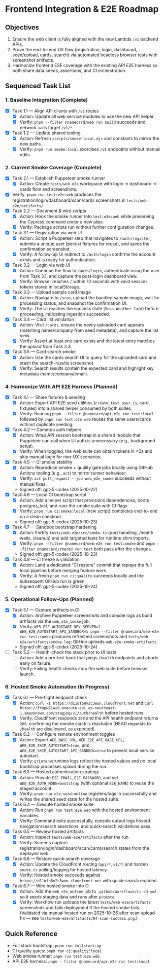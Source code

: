 # Frontend Integration & E2E Roadmap

## Objectives
1. Ensure the web client is fully aligned with the new Lambda `/v1` backend APIs.
2. Prove the end-to-end UX flow (registration, login, dashboard, scan/upload, cards, search) via automated headless browser tests with screenshot artifacts.
3. Harmonize frontend E2E coverage with the existing API E2E harness so both share data seeds, assertions, and CI orchestration.

## Sequenced Task List

### 1. Baseline Integration (Complete)
- [x] Task 1.1 — Align API clients with `/v1` routes
  - [x] Action: Update all web service modules to use the new API helper.
  - [x] Verify: `pnpm --filter @namecard/web run build` succeeds and network calls target `/v1/*`.
- [x] Task 1.2 — Update shared tooling
  - [x] Action: Refresh `scripts/smoke-local.mjs` and constants to mirror the new paths.
  - [x] Verify: `pnpm run smoke:local` exercises `/v1` endpoints without manual edits.

### 2. Current Smoke Coverage (Complete)
- [x] Task 2.1 — Establish Puppeteer smoke runner
  - [x] Action: Create `tests/web-e2e` workspace with login → dashboard → cards flow and screenshots.
- [x] Verify: `pnpm run test:e2e:web` produces the registration/login/dashboard/scan/cards screenshots in `tests/web-e2e/artifacts/`.
- [x] Task 2.2 — Document & wire scripts
  - [x] Action: Hook the smoke runner into `test:e2e:web` while preserving the Cypress command under a new alias.
  - [x] Verify: Package scripts run without further configuration changes.

- [x] Task 3.1 — Registration via web UI
  - [x] Action: Script a Puppeteer step that navigates to `/auth/register`, submits a unique user (persist fixtures for reuse), and saves the confirmation screenshot.
  - [x] Verify: A follow-up UI redirect to `/auth/login` confirms the account exists and is ready for authentication.
- [x] Task 3.2 — Login via web UI
  - [x] Action: Continue the flow to `/auth/login`, authenticate using the user from Task 3.1, and capture the post-login dashboard view.
  - [x] Verify: Browser reaches `/` within 10 seconds with valid session tokens stored in localStorage.
- [x] Task 3.3 — Upload sample card image
  - [x] Action: Navigate to `/scan`, upload the bundled sample image, wait for processing status, and snapshot the confirmation UI.
  - [x] Verify: The UI reaches the success state (`Scan Another Card`) before proceeding, indicating ingestion succeeded.
- [x] Task 3.4 — Card list validation
  - [x] Action: Visit `/cards`, ensure the newly uploaded card appears (matching name/company from seed metadata), and capture the list view.
  - [x] Verify: Assert at least one card exists and the latest entry matches the upload from Task 3.3.
- [x] Task 3.5 — Card search smoke
  - [x] Action: Use the cards search UI to query for the uploaded card and stash the search-results screenshot.
  - [x] Verify: Search results contain the expected card and highlight key metadata (name/company/email).

### 4. Harmonize With API E2E Harness (Planned)
- [x] Task 4.1 — Share fixtures & seeding
  - [x] Action: Export API E2E seed utilities (`create_test_user.js`, card fixtures) into a shared helper consumed by both suites.
  - [x] Verify: Running `pnpm --filter @namecard/api-e2e run test:local` followed by `pnpm run test:e2e:web` reuses the same users/cards without duplicate seeding.
- [x] Task 4.2 — Common auth helpers
  - [x] Action: Wrap API session bootstrap in a shared module that Puppeteer can call when UI auth is unnecessary (e.g., background setup).
  - [x] Verify: When toggled, the web suite can obtain tokens in <2s and skip manual login for non-UX scenarios.
- [x] Task 4.5 — CI smoke stability
  - [x] Action: Reproduce smoke + quality gate jobs locally using GitHub Actions tooling (e.g., `act`) to mirror runner behaviour.
  - [x] Verify: `act pull_request --job web_e2e_smoke` succeeds without manual fixes.
  - Signed off: gpt-5-codex (2025-10-22)
- [x] Task 4.6 — Local CI bootstrap script
  - [x] Action: Add a helper script that provisions dependencies, boots postgres_test, and runs the smoke suite with CI flags.
  - [x] Verify: `pnpm run ci:smoke:local` (new script) completes end-to-end on a clean checkout.
  - Signed off: gpt-5-codex (2025-10-23)
- [x] Task 4.7 — Sandbox bootstrap hardening
  - [x] Action: Fortify `tests/web-e2e/src/smoke.ts` (port handling, /health waits, cleanup) and add targeted tests for runtime shim imports.
  - [x] Verify: `pnpm --filter @namecard/web-e2e run test:smoke` and `pnpm --filter @namecard/shared run test` both pass after the changes.
  - Signed off: gpt-5-codex (2025-10-23)
- [x] Task 4.8 — CI freeze & validation
  - [x] Action: Land a dedicated “CI restore” commit that replays the full local pipeline before merging feature work.
  - [x] Verify: A fresh `pnpm run ci:quality` succeeds locally and the subsequent GitHub run is green.
  - Signed off: gpt-5-codex (2025-10-24)

### 5. Operational Follow-Ups (Planned)
- [x] Task 5.1 — Capture artifacts in CI
  - [x] Action: Archive Puppeteer screenshots and console logs as build artifacts via the `web_e2e_smoke` job.
  - [x] Verify: `WEB_E2E_AUTOSTART_DEV_SERVER=1 WEB_E2E_AUTOSTART_API_SANDBOX=1 pnpm --filter @namecard/web-e2e run test:smoke` produces refreshed screenshots and `tests/web-e2e/artifacts/smoke.log`; GitHub uploads `web-e2e-smoke-artifacts`.
  - Signed off: gpt-5-codex (2025-10-24)
- [ ] Task 5.2 — Health-check the stack prior to UI tests
  - [ ] Action: Add a pre-test hook that pings `/health` endpoints and aborts early on failure.
  - [ ] Verify: Failing health checks stop the web suite before browser launch.

### 6. Hosted Smoke Automation (In Progress)
- [x] Task 6.1 — Pre-flight endpoint check
  - [x] Action: `curl -I https://d11ofb8v2c3wun.cloudfront.net` and `curl https://frepw21wc8.execute-api.ap-southeast-1.amazonaws.com/staging/v1/auth/health` before hosted runs.
  - [x] Verify: CloudFront responds `200` and the API health endpoint returns `200`, confirming the remote stack is reachable (HEAD requests to `/health` are disallowed, as expected).
- [x] Task 6.2 — Configure remote environment toggles
  - [x] Action: Export `WEB_BASE_URL`, `WEB_E2E_API_BASE_URL`, `WEB_E2E_SKIP_AUTOSTART=true`, and `WEB_E2E_SKIP_AUTOSTART_API_SANDBOX=true` to prevent local service autostart.
  - [x] Verify: `printenv`/runtime logs reflect the hosted values and no local bootstrap processes spawn during the run.
- [x] Task 6.3 — Hosted authentication strategy
  - [x] Action: Provide `E2E_EMAIL`, `E2E_PASSWORD`, and set `WEB_E2E_AUTH_MODE=bootstrap` (with optional `E2E_NAME`) to reuse the staged account.
  - [x] Verify: `pnpm run e2e:seed:online` registers/logs in successfully and writes the shared seed state for the hosted suite.
- [x] Task 6.4 — Execute hosted smoke suite
  - [x] Action: Run `pnpm run test:e2e:web` with the hosted environment variables.
  - [x] Verify: Command exits successfully, console output logs hosted navigation/search assertions, and quick-search validations pass.
- [x] Task 6.5 — Review hosted artifacts
  - [x] Action: Inspect `tests/web-e2e/artifacts` after the run.
  - [x] Verify: Screens capture registration/login/dashboard/scan/cards/search states from the deployed web.
- [x] Task 6.6 — Restore quick-search coverage
  - [x] Action: Update the CloudFront routing (`api/*`, `v1/*`) and harden `smoke.ts` polling/logging for hosted latency.
  - [x] Verify: Hosted smoke succeeds against `https://d11ofb8v2c3wun.cloudfront.net` with quick-search enabled.
- [x] Task 6.7 — Wire hosted smoke into CI
  - [x] Action: Add the `web_e2e_online` job to `.github/workflows/ci-cd.yml` so it seeds staging data and runs after `promote`.
  - [x] Verify: Workflow run uploads the latest `tests/web-e2e/artifacts` screenshots and fails deployment if the hosted smoke fails. (Validated via manual hosted run on 2025-10-26 after scan upload fix — see `tests/web-e2e/artifacts/04-scan-success.png`.)

## Quick Reference
- Full stack bootstrap: `pnpm run fullstack:up`
- CI quality gates: `pnpm run ci:quality:local`
- Web smoke runner: `pnpm run test:e2e:web`
- API E2E harness: `pnpm --filter @namecard/api-e2e run test:local`
